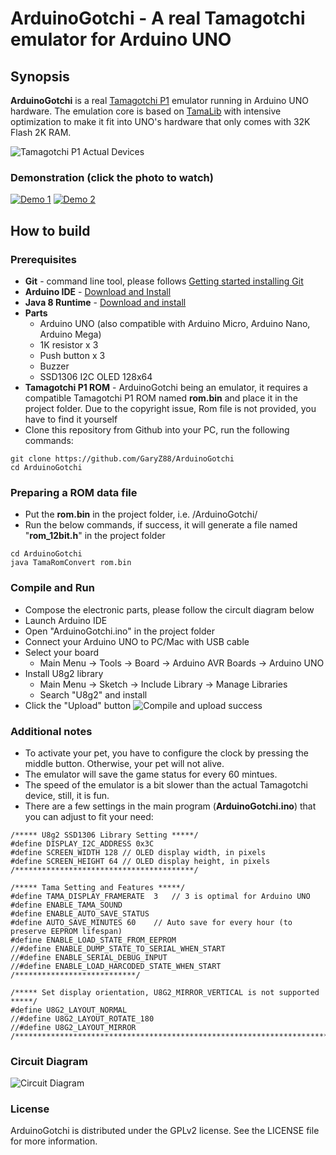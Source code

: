# ArduinoGotchi - A real Tamagotchi emulator for Arduino UNO

## Synopsis

**ArduinoGotchi** is a real [Tamagotchi P1](https://tamagotchi.fandom.com/wiki/Tamagotchi_(1996_Pet)) emulator running in Arduino UNO hardware. The emulation core is based on [TamaLib](https://github.com/jcrona/tamalib) with intensive optimization to make it fit into UNO's hardware that only comes with 32K Flash 2K RAM.

![Tamagotchi P1 Actual Devices](../main/images/TamaP1_devices.jpg)

### Demonstration (click the photo to watch)
[![Demo 1](https://img.youtube.com/vi/MJvAr_od06M/0.jpg)](https://www.youtube.com/watch?v=MJvAr_od06M)
[![Demo 2](https://img.youtube.com/vi/ab3_0PLWAnc/0.jpg)](https://www.youtube.com/watch?v=ab3_0PLWAnc)

## How to build

### Prerequisites

- **Git** - command line tool, please follows [Getting started installing Git](https://git-scm.com/book/en/v2/Getting-Started-Installing-Git)
- **Arduino IDE** - [Download and Install](https://www.arduino.cc/en/software)
- **Java 8 Runtime** - [Download and install](https://www.oracle.com/java/technologies/javase/javase8-archive-downloads.html)
- **Parts**
  - Arduino UNO (also compatible with Arduino Micro, Arduino Nano, Arduino Mega)
  - 1K resistor x 3
  - Push button x 3
  - Buzzer 
  - SSD1306 I2C OLED 128x64  
- **Tamagotchi P1 ROM** - ArduinoGotchi being an emulator, it requires a compatible Tamagotchi P1 ROM named 
**rom.bin** and place it in the project folder. Due to the copyright issue, Rom file is not provided, you have to find it yourself
- Clone this repository from Github into your PC, run the following commands:
```
git clone https://github.com/GaryZ88/ArduinoGotchi
cd ArduinoGotchi
```

### Preparing a ROM data file
- Put the **rom.bin** in the project folder, i.e. /ArduinoGotchi/
- Run the below commands, if success, it will generate a file named "**rom_12bit.h**" in the project folder
```
cd ArduinoGotchi
java TamaRomConvert rom.bin
```

### Compile and Run 
- Compose the electronic parts, please follow the circult diagram below
- Launch Arduino IDE
- Open "ArduinoGotchi.ino" in the project folder
- Connect your Arduino UNO to PC/Mac with USB cable
- Select your board
  - Main Menu -> Tools -> Board -> Arduino AVR Boards -> Arduino UNO
- Install U8g2 library
  - Main Menu -> Sketch -> Include Library -> Manage Libraries
  - Search "U8g2" and install
- Click the "Upload" button
![Compile and upload success](../main/images/Compile_and_upload.png)

### Additional notes
- To activate your pet, you have to configure the clock by pressing the middle button. Otherwise, your pet will not alive.
- The emulator will save the game status for every 60 mintues.
- The speed of the emulator is a bit slower than the actual Tamagotchi device, still, it is fun.
- There are a few settings in the main program (**ArduinoGotchi.ino**) that you can adjust to fit your need:
```
/***** U8g2 SSD1306 Library Setting *****/
#define DISPLAY_I2C_ADDRESS 0x3C
#define SCREEN_WIDTH 128 // OLED display width, in pixels
#define SCREEN_HEIGHT 64 // OLED display height, in pixels
/****************************************/

/***** Tama Setting and Features *****/
#define TAMA_DISPLAY_FRAMERATE  3   // 3 is optimal for Arduino UNO
#define ENABLE_TAMA_SOUND
#define ENABLE_AUTO_SAVE_STATUS
#define AUTO_SAVE_MINUTES 60    // Auto save for every hour (to preserve EEPROM lifespan)
#define ENABLE_LOAD_STATE_FROM_EEPROM 
//#define ENABLE_DUMP_STATE_TO_SERIAL_WHEN_START
//#define ENABLE_SERIAL_DEBUG_INPUT
//#define ENABLE_LOAD_HARCODED_STATE_WHEN_START
/***************************/

/***** Set display orientation, U8G2_MIRROR_VERTICAL is not supported *****/
#define U8G2_LAYOUT_NORMAL
//#define U8G2_LAYOUT_ROTATE_180
//#define U8G2_LAYOUT_MIRROR
/**************************************************************************/
```

### Circuit Diagram
![Circuit Diagram](../main/images/circuit_diagram_01.png)

### License
ArduinoGotchi is distributed under the GPLv2 license. See the LICENSE file for more information.
